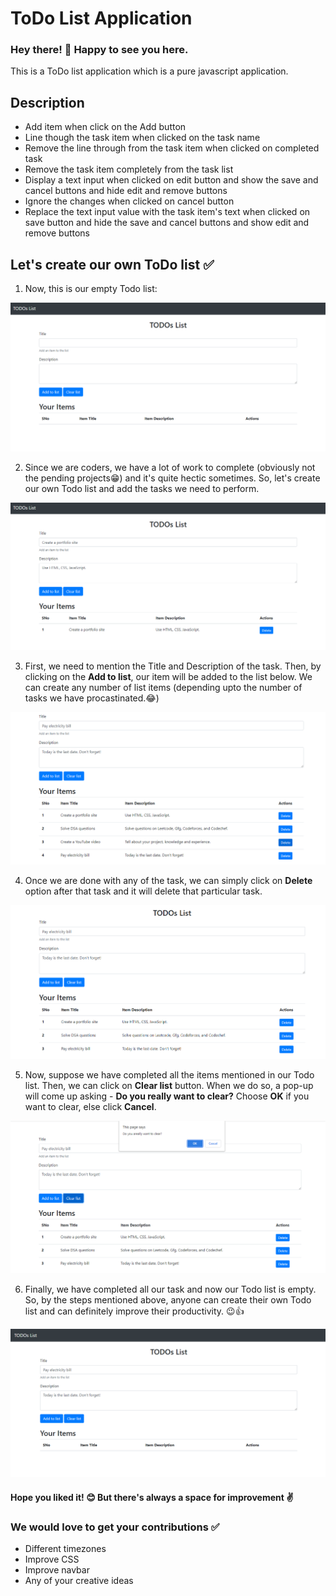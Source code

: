 # ToDo List Application
### Hey there! 👋 Happy to see you here.
This is a ToDo list application which is a pure javascript application.


## Description
- Add item when click on the Add button
- Line though the task item when clicked on the task name
- Remove the line through from the task item when clicked on completed task
- Remove the task item completely from the task list
- Display a text input when clicked on edit button and show the save and cancel buttons and hide edit and remove buttons
- Ignore the changes when clicked on cancel button
- Replace the text input value with the task item's text when clicked 
on save button and hide the save and cancel buttons and show edit and 
remove buttons

## Let's create our own ToDo list ✅

1. Now, this is our empty Todo list: 

<img src="Images/Todo-0.png"/>

2. Since we are coders, we have a lot of work to complete (obviously not the pending projects😁) and it's quite hectic sometimes. So, let's create our own Todo list and add the tasks we need to perform.

<img src="Images/Todo-1.png"/>

3. First, we need to mention the Title and Description of the task. Then, by clicking on the **Add to list**, our item will be added to the list below. We can create any number of list items (depending upto the number of tasks we have procastinated.😂)

<img src="Images/Todo-2.png"/>

4. Once we are done with any of the task, we can simply click on **Delete** option after that task and it will delete that particular task.

<img src="Images/Todo-3.png"/>

5. Now, suppose we have completed all the items mentioned in our Todo list. Then, we can click on **Clear list** button. When we do so, a pop-up will come up asking - **Do you really want to clear?** Choose **OK** if you want to clear, else click **Cancel**.

<img src="Images/Todo-4.png"/>

6. Finally, we have completed all our task and now our Todo list is empty. So, by the steps mentioned above, anyone can create their own Todo list and can definitely improve their productivity. 😉👍

<img src="Images/Todo-5.png"/>

#### Hope you liked it! 😊 But there's always a space for improvement ✌

### We would love to get your contributions ✅
- Different timezones
- Improve CSS
- Improve navbar
- Any of your creative ideas
